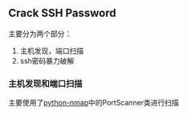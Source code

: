 ## Crack SSH Password

  主要分为两个部分：
1. 主机发现，端口扫描 
2. ssh密码暴力破解

### 主机发现和端口扫描

主要使用了[python-nmap](https://pypi.python.org/pypi/python-nmap)中的PortScanner类进行扫描




